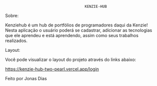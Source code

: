                                         KENZIE-HUB

Sobre:

Kenziehub é um hub de portfólios de programadores daqui da Kenzie! Nesta aplicação o usuário poderá se cadastrar, adicionar as tecnologias que ele aprendeu e está aprendendo, assim como seus trabalhos realizados.

Layout:

Você pode visualizar o layout do projeto através do links abaixo:

https://kenzie-hub-two-pearl.vercel.app/login

Feito por Jonas Dias
